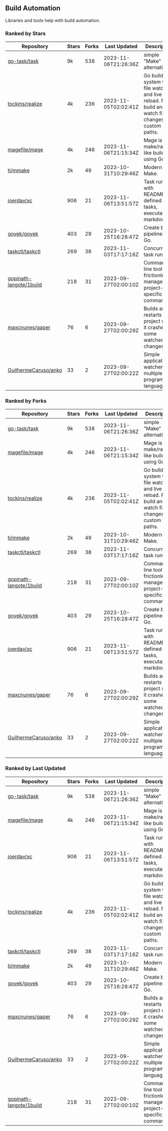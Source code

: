 ## Build Automation

Libraries and tools help with build automation.

### Ranked by Stars

| Repository | Stars | Forks | Last Updated | Description | 
|------------|-------|-------|--------------|-------------|
| [go-task/task](https://github.com/go-task/task) | 9k | 538 | 2023-11-06T21:26:36Z |  simple "Make" alternative. |
| [tockins/realize](https://github.com/tockins/realize) | 4k | 236 | 2023-11-05T02:02:41Z |  Go build a system with file watchers and live to reload. Run, build and watch file changes with custom paths. |
| [magefile/mage](https://github.com/magefile/mage) | 4k | 246 | 2023-11-06T21:15:34Z |  Mage is a make/rake-like build tool using Go. |
| [tj/mmake](https://github.com/tj/mmake) | 2k | 49 | 2023-10-31T10:29:46Z |  Modern Make. |
| [joerdav/xc](https://github.com/joerdav/xc) | 906 | 21 | 2023-11-06T13:51:57Z |  Task runner with README.md defined tasks, executable markdown. |
| [goyek/goyek](https://github.com/goyek/goyek) | 403 | 29 | 2023-10-25T16:28:47Z |  Create build pipelines in Go. |
| [taskctl/taskctl](https://github.com/taskctl/taskctl) | 269 | 38 | 2023-11-03T17:17:16Z |  Concurrent task runner. |
| [gopinath-langote/1build](https://github.com/gopinath-langote/1build) | 218 | 31 | 2023-09-27T02:00:10Z |  Command line tool to frictionlessly manage project-specific commands. |
| [maxcnunes/gaper](https://github.com/maxcnunes/gaper) | 76 | 6 | 2023-09-27T02:00:29Z |  Builds and restarts a Go project when it crashes or some watched file changes. |
| [GuilhermeCaruso/anko](https://github.com/GuilhermeCaruso/anko) | 33 | 2 | 2023-09-27T02:00:22Z |  Simple application watcher for multiple programming languages. |

### Ranked by Forks

| Repository | Stars | Forks | Last Updated | Description | 
|------------|-------|-------|--------------|-------------|
| [go-task/task](https://github.com/go-task/task) | 9k | 538 | 2023-11-06T21:26:36Z |  simple "Make" alternative. |
| [magefile/mage](https://github.com/magefile/mage) | 4k | 246 | 2023-11-06T21:15:34Z |  Mage is a make/rake-like build tool using Go. |
| [tockins/realize](https://github.com/tockins/realize) | 4k | 236 | 2023-11-05T02:02:41Z |  Go build a system with file watchers and live to reload. Run, build and watch file changes with custom paths. |
| [tj/mmake](https://github.com/tj/mmake) | 2k | 49 | 2023-10-31T10:29:46Z |  Modern Make. |
| [taskctl/taskctl](https://github.com/taskctl/taskctl) | 269 | 38 | 2023-11-03T17:17:16Z |  Concurrent task runner. |
| [gopinath-langote/1build](https://github.com/gopinath-langote/1build) | 218 | 31 | 2023-09-27T02:00:10Z |  Command line tool to frictionlessly manage project-specific commands. |
| [goyek/goyek](https://github.com/goyek/goyek) | 403 | 29 | 2023-10-25T16:28:47Z |  Create build pipelines in Go. |
| [joerdav/xc](https://github.com/joerdav/xc) | 906 | 21 | 2023-11-06T13:51:57Z |  Task runner with README.md defined tasks, executable markdown. |
| [maxcnunes/gaper](https://github.com/maxcnunes/gaper) | 76 | 6 | 2023-09-27T02:00:29Z |  Builds and restarts a Go project when it crashes or some watched file changes. |
| [GuilhermeCaruso/anko](https://github.com/GuilhermeCaruso/anko) | 33 | 2 | 2023-09-27T02:00:22Z |  Simple application watcher for multiple programming languages. |

### Ranked by Last Updated

| Repository | Stars | Forks | Last Updated | Description | 
|------------|-------|-------|--------------|-------------|
| [go-task/task](https://github.com/go-task/task) | 9k | 538 | 2023-11-06T21:26:36Z |  simple "Make" alternative. |
| [magefile/mage](https://github.com/magefile/mage) | 4k | 246 | 2023-11-06T21:15:34Z |  Mage is a make/rake-like build tool using Go. |
| [joerdav/xc](https://github.com/joerdav/xc) | 906 | 21 | 2023-11-06T13:51:57Z |  Task runner with README.md defined tasks, executable markdown. |
| [tockins/realize](https://github.com/tockins/realize) | 4k | 236 | 2023-11-05T02:02:41Z |  Go build a system with file watchers and live to reload. Run, build and watch file changes with custom paths. |
| [taskctl/taskctl](https://github.com/taskctl/taskctl) | 269 | 38 | 2023-11-03T17:17:16Z |  Concurrent task runner. |
| [tj/mmake](https://github.com/tj/mmake) | 2k | 49 | 2023-10-31T10:29:46Z |  Modern Make. |
| [goyek/goyek](https://github.com/goyek/goyek) | 403 | 29 | 2023-10-25T16:28:47Z |  Create build pipelines in Go. |
| [maxcnunes/gaper](https://github.com/maxcnunes/gaper) | 76 | 6 | 2023-09-27T02:00:29Z |  Builds and restarts a Go project when it crashes or some watched file changes. |
| [GuilhermeCaruso/anko](https://github.com/GuilhermeCaruso/anko) | 33 | 2 | 2023-09-27T02:00:22Z |  Simple application watcher for multiple programming languages. |
| [gopinath-langote/1build](https://github.com/gopinath-langote/1build) | 218 | 31 | 2023-09-27T02:00:10Z |  Command line tool to frictionlessly manage project-specific commands. |

